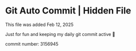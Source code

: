 # Git Auto Commit | Hidden File

This file was added Feb 12, 2025

Just for fun and keeping my daily git commit active 🤪

commit number: 3156945

